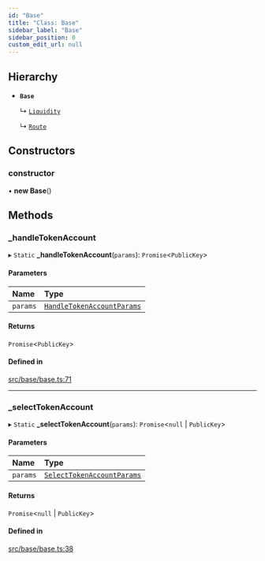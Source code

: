 ```yaml
---
id: "Base"
title: "Class: Base"
sidebar_label: "Base"
sidebar_position: 0
custom_edit_url: null
---
```


## Hierarchy

- **`Base`**

  ↳ [`Liquidity`](Liquidity.md)

  ↳ [`Route`](Route.md)

## Constructors

### constructor

• **new Base**()

## Methods

### \_handleTokenAccount

▸ `Static` **_handleTokenAccount**(`params`): `Promise`<`PublicKey`\>

#### Parameters

| Name | Type |
| :------ | :------ |
| `params` | [`HandleTokenAccountParams`](../interfaces/HandleTokenAccountParams.md) |

#### Returns

`Promise`<`PublicKey`\>

#### Defined in

[src/base/base.ts:71](https://github.com/alpha-defi/raydium-sdk/blob/7094668/src/base/base.ts#L71)

___

### \_selectTokenAccount

▸ `Static` **_selectTokenAccount**(`params`): `Promise`<``null`` \| `PublicKey`\>

#### Parameters

| Name | Type |
| :------ | :------ |
| `params` | [`SelectTokenAccountParams`](../interfaces/SelectTokenAccountParams.md) |

#### Returns

`Promise`<``null`` \| `PublicKey`\>

#### Defined in

[src/base/base.ts:38](https://github.com/alpha-defi/raydium-sdk/blob/7094668/src/base/base.ts#L38)
